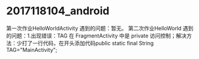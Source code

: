 # 2017118104_android
第一次作业HelloWorldActivity
    遇到的问题：暂无。
第二次作业HelloWorld
    遇到的问题：1.出现错误：TAG 在 FragmentActivity 中是 private 访问控制；解决方法：少打了一行代码，在开头添加代码public static final  String TAG="MainActivity";

